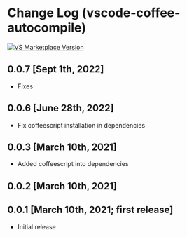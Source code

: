 # Change Log (vscode-coffee-autocompile)

[![VS Marketplace Version](https://img.shields.io/vscode-marketplace/v/satiromarra.vscode-coffee-autocompile.svg?label=Version&color=green)](https://marketplace.visualstudio.com/items?itemName=vscode-coffee-autocompile)

## 0.0.7 [Sept 1th, 2022]
- Fixes

## 0.0.6 [June 28th, 2022]

- Fix coffeescript installation in dependencies
## 0.0.3 [March 10th, 2021]

- Added coffeescript into dependencies
## 0.0.2 [March 10th, 2021]

## 0.0.1 [March 10th, 2021; first release]

- Initial release